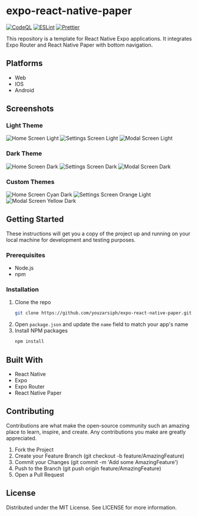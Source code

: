 # expo-react-native-paper

[![CodeQL](https://github.com/youzarsiph/expo-react-native-paper/actions/workflows/codeql.yml/badge.svg)](https://github.com/youzarsiph/expo-react-native-paper/actions/workflows/codeql.yml)
[![ESLint](https://github.com/youzarsiph/expo-react-native-paper/actions/workflows/eslint.yml/badge.svg)](https://github.com/youzarsiph/expo-react-native-paper/actions/workflows/eslint.yml)
[![Prettier](https://github.com/youzarsiph/expo-react-native-paper/actions/workflows/prettier.yml/badge.svg)](https://github.com/youzarsiph/expo-react-native-paper/actions/workflows/prettier.yml)

This repository is a template for React Native Expo applications. It integrates Expo Router and React Native Paper with bottom navigation.

## Platforms

- Web
- IOS
- Android

## Screenshots

### Light Theme

![Home Screen Light](screenshots/home-light.png)
![Settings Screen Light](screenshots/settings-light.png)
![Modal Screen Light](screenshots/modal-light.png)

### Dark Theme

![Home Screen Dark](screenshots/home-dark.png)
![Settings Screen Dark](screenshots/settings-dark.png)
![Modal Screen Dark](screenshots/modal-dark.png)

### Custom Themes

![Home Screen Cyan Dark](screenshots/home-cyan.png)
![Settings Screen Orange Light](screenshots/settings-orange.png)
![Modal Screen Yellow Dark](screenshots/modal-yellow.png)

## Getting Started

These instructions will get you a copy of the project up and running on your local machine for development and testing purposes.

### Prerequisites

- Node.js
- npm

### Installation

1. Clone the repo
   ```sh
   git clone https://github.com/youzarsiph/expo-react-native-paper.git
   ```
2. Open `package.json` and update the `name` field to match your app's name
3. Install NPM packages
   ```sh
   npm install
   ```

## Built With

- React Native
- Expo
- Expo Router
- React Native Paper

## Contributing

Contributions are what make the open-source community such an amazing place to learn, inspire, and create. Any contributions you make are greatly appreciated.

1. Fork the Project
2. Create your Feature Branch (git checkout -b feature/AmazingFeature)
3. Commit your Changes (git commit -m 'Add some AmazingFeature')
4. Push to the Branch (git push origin feature/AmazingFeature)
5. Open a Pull Request

## License

Distributed under the MIT License. See LICENSE for more information.
